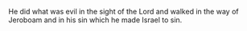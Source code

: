 He did what was evil in the sight of the Lord and walked in the way of Jeroboam and in his sin which he made Israel to sin.
